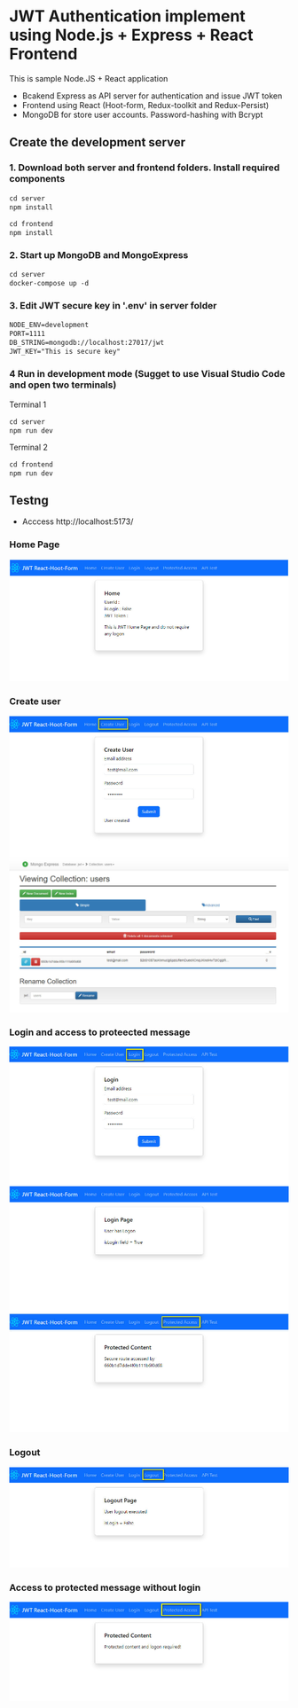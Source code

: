# JWT Authentication implement using Node.js + Express + React Frontend

This is sample Node.JS + React application 
- Bcakend Express as API server for authentication and issue JWT token
- Frontend using React (Hoot-form, Redux-toolkit and Redux-Persist)
- MongoDB for store user accounts. Password-hashing with Bcrypt

## Create the development server 

### 1. Download both server and frontend folders. Install required components

```
cd server
npm install
```
```
cd frontend
npm install
```

### 2. Start up MongoDB and MongoExpress

```
cd server
docker-compose up -d
```
### 3. Edit JWT secure key in '.env' in server folder

```
NODE_ENV=development
PORT=1111
DB_STRING=mongodb://localhost:27017/jwt
JWT_KEY="This is secure key"
```

### 4 Run in development mode (Sugget to use Visual Studio Code and open two terminals) 

Terminal 1
```
cd server
npm run dev
```

Terminal 2
```
cd frontend
npm run dev
```

## Testng 
- Acccess http://localhost:5173/

### Home Page
![Home](./screen/01.%20Home.jpg)

### Create user
![Create User](./screen/02.%20CreateUser.jpg)
![Check User](./screen/03.%20CheckUser.jpg)

### Login and access to proteected message
![Login](./screen/04.%20Login.jpg)
![Login](./screen/05.%20Login.jpg)
![Protected](./screen/06.%20Protected.jpg)

### Logout
![Logout](./screen/07.%20Logout.jpg)

### Access to protected message without login
![Protected](./screen/08.%20Protected.jpg)
